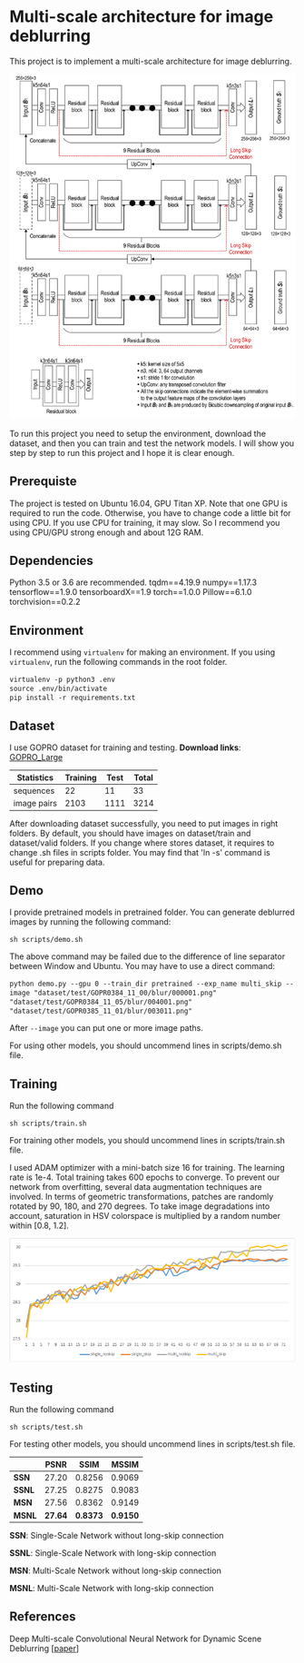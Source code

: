 # Multi-scale architecture for image deblurring

This project is to implement a multi-scale architecture for image deblurring.

![Architecture](figs/architecture.jpg)



 To run this project you need to setup the environment, download the dataset,  and then you can train and test the network models. I will show you step by step to run this project and I hope it is clear enough. 

## Prerequiste

The project is tested on Ubuntu 16.04, GPU Titan XP. Note that one GPU is required to run the code. Otherwise, you have to change code a little bit for using CPU. If you use CPU for training, it may slow.   So I recommend you using CPU/GPU strong enough and about 12G RAM. 

## Dependencies

Python 3.5 or 3.6 are recommended.
tqdm==4.19.9
numpy==1.17.3
tensorflow==1.9.0
tensorboardX==1.9
torch==1.0.0
Pillow==6.1.0
torchvision==0.2.2

## Environment

I recommend using ```virtualenv``` for making an environment. If you using ```virtualenv```, run the following commands in the root folder.

```
virtualenv -p python3 .env
source .env/bin/activate
pip install -r requirements.txt
```

## Dataset

I use GOPRO dataset for training and testing. __Download links__:  [GOPRO_Large](https://drive.google.com/file/d/1H0PIXvJH4c40pk7ou6nAwoxuR4Qh_Sa2/view?usp=sharing)

| Statistics  | Training | Test | Total |
| ----------- | -------- | ---- | ----- |
| sequences   | 22       | 11   | 33    |
| image pairs | 2103     | 1111 | 3214  |

After downloading dataset successfully, you need to put images in right folders. By default, you should have images on dataset/train and dataset/valid folders.
If you change where stores dataset, it requires to change .sh files in scripts folder.
You may find that 'ln -s' command is useful for preparing data.

## Demo

I provide pretrained models in pretrained folder. You can generate deblurred images by running the following command:

```
sh scripts/demo.sh
```
The above command may be failed due to the difference of line separator between Window and Ubuntu. You may have to use a direct command:
```
python demo.py --gpu 0 --train_dir pretrained --exp_name multi_skip --image "dataset/test/GOPR0384_11_00/blur/000001.png" "dataset/test/GOPR0384_11_05/blur/004001.png" "dataset/test/GOPR0385_11_01/blur/003011.png"
```
After ```--image``` you can put one or more image paths.

For using other models, you should uncommend lines in scripts/demo.sh file.

## Training

Run the following command

```
sh scripts/train.sh
```
For training other models, you should uncommend lines in scripts/train.sh file.

I used ADAM optimizer with a mini-batch size 16 for training. The learning rate is 1e-4. Total training takes 600 epochs to converge.  To prevent our network from overfitting, several data augmentation techniques are involved. In terms of geometric transformations, patches are randomly rotated by 90, 180, and 270 degrees. To take image degradations into account, saturation in HSV colorspace is multiplied by a random number within [0.8, 1.2].   

![validation_curves](figs/validation_curve.png)

## Testing

Run the following command

```
sh scripts/test.sh
```
For testing other models, you should uncommend lines in scripts/test.sh file.

|                 |      PSNR   |     SSIM   |   MSSIM    |
| -----------     | --------    |   -----    |   -----    |
|    __SSN__      | 27.20       |    0.8256  |   0.9069   |
|    __SSNL__     | 27.25       |    0.8275  |   0.9083   |
|    __MSN__      | 27.56       |    0.8362  |   0.9149   |
|    __MSNL__     | __27.64__   | __0.8373__ | __0.9150__ |

__SSN__: Single-Scale Network without long-skip connection 

__SSNL__: Single-Scale Network with long-skip connection 

__MSN__: Multi-Scale Network without long-skip connection 

__MSNL__: Multi-Scale Network with long-skip connection 
## References

Deep Multi-scale Convolutional Neural Network for Dynamic Scene Deblurring [[paper](http://openaccess.thecvf.com/content_cvpr_2017/papers/Nah_Deep_Multi-Scale_Convolutional_CVPR_2017_paper.pdf)]

